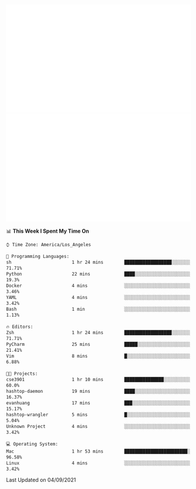 <a href="https://github.com/jstrieb/github-stats">
 
![](https://github.com/evanhuang117/github-stats/blob/master/generated/overview.svg)
![](https://github.com/evanhuang117/github-stats/blob/master/generated/languages.svg)

</a>

<!--START_SECTION:waka-->
📊 **This Week I Spent My Time On** 

```text
⌚︎ Time Zone: America/Los_Angeles

💬 Programming Languages: 
sh                       1 hr 24 mins        ██████████████████░░░░░░░   71.71% 
Python                   22 mins             ████░░░░░░░░░░░░░░░░░░░░░   19.3% 
Docker                   4 mins              ░░░░░░░░░░░░░░░░░░░░░░░░░   3.46% 
YAML                     4 mins              ░░░░░░░░░░░░░░░░░░░░░░░░░   3.42% 
Bash                     1 min               ░░░░░░░░░░░░░░░░░░░░░░░░░   1.13%

🔥 Editors: 
Zsh                      1 hr 24 mins        ██████████████████░░░░░░░   71.71% 
PyCharm                  25 mins             █████░░░░░░░░░░░░░░░░░░░░   21.41% 
Vim                      8 mins              █░░░░░░░░░░░░░░░░░░░░░░░░   6.88%

🐱‍💻 Projects: 
cse3901                  1 hr 10 mins        ███████████████░░░░░░░░░░   60.0% 
hashtop-daemon           19 mins             ████░░░░░░░░░░░░░░░░░░░░░   16.37% 
evanhuang                17 mins             ███░░░░░░░░░░░░░░░░░░░░░░   15.17% 
hashtop-wrangler         5 mins              █░░░░░░░░░░░░░░░░░░░░░░░░   5.04% 
Unknown Project          4 mins              ░░░░░░░░░░░░░░░░░░░░░░░░░   3.42%

💻 Operating System: 
Mac                      1 hr 53 mins        ████████████████████████░   96.58% 
Linux                    4 mins              ░░░░░░░░░░░░░░░░░░░░░░░░░   3.42%

```


 Last Updated on 04/09/2021
<!--END_SECTION:waka-->
